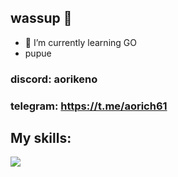 ## wassup 👋

- 🌱 I’m currently learning GO
- pupue

### discord: aorikeno
### telegram: https://t.me/aorich61

## My skills:
<img src="https://tenor.com/view/masoncord-cat-dance-minion-funny-gif-15380777836559993216" >

<!--
**aor1keno/aor1keno** is a ✨ _special_ ✨ repository because its `README.md` (this file) appears on your GitHub profile.

Here are some ideas to get you started:

- 🔭 I’m currently working on ...
- 🌱 I’m currently learning ...
- 👯 I’m looking to collaborate on ...
- 🤔 I’m looking for help with ...
- 💬 Ask me about ...
- 📫 How to reach me: ...
- 😄 Pronouns: ...
- ⚡ Fun fact: ...
-->
